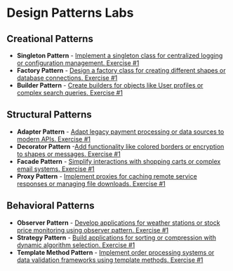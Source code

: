 # Design Patterns Labs

## Creational Patterns

- **Singleton Pattern** - [Implement a singleton class for centralized logging or configuration management. Exercise #1](./src/com/creationalPatterns/singleton/)
- **Factory Pattern** - [Design a factory class for creating different shapes or database connections. Exercise #1](./src/com/creationalPatterns/FactoryPattern/)
- **Builder Pattern** - [Create builders for objects like User profiles or complex search queries. Exercise #1](./src/com/creationalPatterns/builder/)

## Structural Patterns

- **Adapter Pattern** - [Adapt legacy payment processing or data sources to modern APIs. Exercise #1](./src/com/structuralPattern/adapterPattern/)
- **Decorator Pattern** -[Add functionality like colored borders or encryption to shapes or messages. Exercise #1](./src/com/structuralPattern/decoratorPattern/)
- **Facade Pattern** - [Simplify interactions with shopping carts or complex email systems. Exercise #1](./src/com/structuralPattern/facadePattern/)
- **Proxy Pattern** - [Implement proxies for caching remote service responses or managing file downloads. Exercise #1](./src/com/structuralPattern/proxyPattern/)

## Behavioral Patterns

- **Observer Pattern** - [Develop applications for weather stations or stock price monitoring using observer pattern. Exercise #1](./src/com/behaviouralPattern/observerPattern/)
- **Strategy Pattern** - [Build applications for sorting or compression with dynamic algorithm selection. Exercise #1](./src/com/behaviouralPattern/strategyPattern/)
- **Template Method Pattern** - [Implement order processing systems or data validation frameworks using template methods. Exercise #1](./src/com/behaviouralPattern/)
